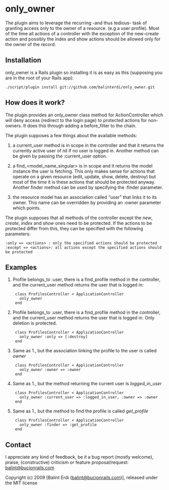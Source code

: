# only\_owner

The plugin aims to leverage the recurring -and thus tedious- task of granting access only to the owner of a resource. (e.g a user profile). Most of the time all actions of a controller with the exception of the new-create action and possibly the index and show actions should be allowed only for the owner of the record.

## Installation

only\_owner is a Rails plugin so installing it is as easy as this (supposing you are in the root of your Rails app):

    ./script/plugin install git://github.com/balinterdi/only_owner.git
  
## How does it work?

The plugin provides an only\_owner class method for ActionController which will deny access (redirect to the login page) to protected actions for non-owners. It does this through adding a before_filter to the chain.

The plugin supposes a few things about the available methods:

1. a current\_user method is in scope in the controller and that it returns the currently active user of nil if no user is logged in. Another method can be given by passing the :current_user option.

2. a find_<model_name_singular> is in scope and it returns the model instance the user is fetching. This only makes sense for actions that operate on a given resource (edit, update, show, delete, destroy) but most of the time it is these actions that should be protected anyway. Another finder method can be used by specifying the :finder parameter.

3. the resource model has an association called "user" that links it to its owner. This name can be overridden by providing an :owner parameter which points.

The plugin supposes that all methods of the controller except the _new_, _create_, _index_ and _show_ ones need to be protected. If the actions to be protected differ from this, they can be specified with the following parameters:

    :only => <actions> : only the specified actions should be protected
    :except => <actions>: all actions except the specified actions should be protected

## Examples

1. Profile belongs_to :user, there is a find_profile method in the controller, and the current_user method returns the user that is logged in:

        class ProfilesController < ApplicationController
          only_owner
        end

2. Profile belongs_to :user, there is a find_profile method in the controller, and the current_user method returns the user that is logged in. Only deletion is protected.

        class ProfilesController < ApplicationController
          only_owner :only => [:destroy]
        end

3. Same as 1., but the association linking the profile to the user is called _owner_

        class ProfilesController < ApplicationController
          only_owner :owner => :owner
        end

4. Same as 1., but the method returning the current user is _logged\_in\_user_

        class ProfilesController < ApplicationController
          only_owner :current_user => :logged_in_user, :owner => :owner
        end

5. Same as 1., but the method to find the profile is called _get\_profile_

        class ProfilesController < ApplicationController
          only_owner :finder => :get_profile
        end

## Contact

I appreciate any kind of feedback, be it a bug report (mostly welcome), praise, (constructive) criticism or feature proposal/request: <balint@bucionrails.com>

Copyright (c) 2009 [Balint Erdi (<balint@bucionrails.com>)], released under the MIT license
